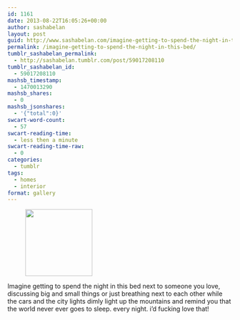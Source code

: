 ```yaml
---
id: 1161
date: 2013-08-22T16:05:26+00:00
author: sashabelan
layout: post
guid: http://www.sashabelan.com/imagine-getting-to-spend-the-night-in-this-bed/
permalink: /imagine-getting-to-spend-the-night-in-this-bed/
tumblr_sashabelan_permalink:
  - http://sashabelan.tumblr.com/post/59017208110
tumblr_sashabelan_id:
  - 59017208110
mashsb_timestamp:
  - 1470013290
mashsb_shares:
  - 0
mashsb_jsonshares:
  - '{"total":0}'
swcart-word-count:
  - 57
swcart-reading-time:
  - less then a minute
swcart-reading-time-raw:
  - 0
categories:
  - tumblr
tags:
  - homes
  - interior
format: gallery
---
```

<div id='gallery-526' class='gallery galleryid-1161 gallery-columns-3 gallery-size-thumbnail'>
  <figure class='gallery-item'> 
  
  <div class='gallery-icon portrait'>
    <a href='http://www.sashabelan.ru/imagine-getting-to-spend-the-night-in-this-bed/attachment/1162/'><img width="150" height="150" src="http://www.sashabelan.ru/wp-content/uploads/2013/08/tumblr_mrxwp2p7Kd1qarj97o1_500-150x150.jpg" class="attachment-thumbnail size-thumbnail" alt="" /></a>
  </div></figure>
</div>

Imagine getting to spend the night in this bed next to someone you love, discussing big and small things or just breathing next to each other while the cars and the city lights dimly light up the mountains and remind you that the world never ever goes to sleep. every night. i’d fucking love that!